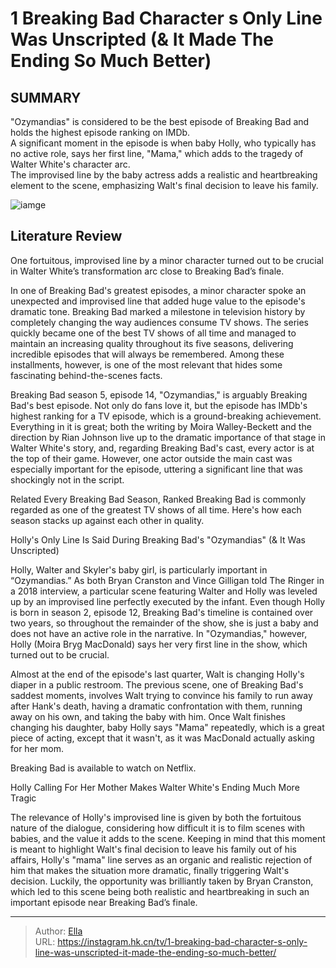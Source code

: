 # 1 Breaking Bad Character s Only Line Was Unscripted (&amp; It Made The Ending So Much Better)


## SUMMARY 



&#34;Ozymandias&#34; is considered to be the best episode of Breaking Bad and holds the highest episode ranking on IMDb.   
A significant moment in the episode is when baby Holly, who typically has no active role, says her first line, &#34;Mama,&#34; which adds to the tragedy of Walter White&#39;s character arc.   
The improvised line by the baby actress adds a realistic and heartbreaking element to the scene, emphasizing Walt&#39;s final decision to leave his family.  

![iamge](https://static1.srcdn.com/wordpress/wp-content/uploads/2023/12/walt-on-the-phone-in-breaking-bad.jpg)

## Literature Review
One fortuitous, improvised line by a minor character turned out to be crucial in Walter White’s transformation arc close to Breaking Bad’s finale.




In one of Breaking Bad&#39;s greatest episodes, a minor character spoke an unexpected and improvised line that added huge value to the episode&#39;s dramatic tone. Breaking Bad marked a milestone in television history by completely changing the way audiences consume TV shows. The series quickly became one of the best TV shows of all time and managed to maintain an increasing quality throughout its five seasons, delivering incredible episodes that will always be remembered. Among these installments, however, is one of the most relevant that hides some fascinating behind-the-scenes facts.




Breaking Bad season 5, episode 14, &#34;Ozymandias,&#34; is arguably Breaking Bad&#39;s best episode. Not only do fans love it, but the episode has IMDb&#39;s highest ranking for a TV episode, which is a ground-breaking achievement. Everything in it is great; both the writing by Moira Walley-Beckett and the direction by Rian Johnson live up to the dramatic importance of that stage in Walter White&#39;s story, and, regarding Breaking Bad&#39;s cast, every actor is at the top of their game. However, one actor outside the main cast was especially important for the episode, uttering a significant line that was shockingly not in the script.

Related   Every Breaking Bad Season, Ranked   Breaking Bad is commonly regarded as one of the greatest TV shows of all time. Here&#39;s how each season stacks up against each other in quality.    


Holly&#39;s Only Line Is Said During Breaking Bad&#39;s &#34;Ozymandias&#34; (&amp; It Was Unscripted) 
          




Holly, Walter and Skyler&#39;s baby girl, is particularly important in “Ozymandias.” As both Bryan Cranston and Vince Gilligan told The Ringer in a 2018 interview, a particular scene featuring Walter and Holly was leveled up by an improvised line perfectly executed by the infant. Even though Holly is born in season 2, episode 12, Breaking Bad&#39;s timeline is contained over two years, so throughout the remainder of the show, she is just a baby and does not have an active role in the narrative. In &#34;Ozymandias,&#34; however, Holly (Moira Bryg MacDonald) says her very first line in the show, which turned out to be crucial. 

Almost at the end of the episode&#39;s last quarter, Walt is changing Holly&#39;s diaper in a public restroom. The previous scene, one of Breaking Bad&#39;s saddest moments, involves Walt trying to convince his family to run away after Hank&#39;s death, having a dramatic confrontation with them, running away on his own, and taking the baby with him. Once Walt finishes changing his daughter, baby Holly says &#34;Mama&#34; repeatedly, which is a great piece of acting, except that it wasn&#39;t, as it was MacDonald actually asking for her mom.



Breaking Bad is available to watch on Netflix.



Holly Calling For Her Mother Makes Walter White&#39;s Ending Much More Tragic 
          

The relevance of Holly&#39;s improvised line is given by both the fortuitous nature of the dialogue, considering how difficult it is to film scenes with babies, and the value it adds to the scene. Keeping in mind that this moment is meant to highlight Walt&#39;s final decision to leave his family out of his affairs, Holly&#39;s &#34;mama&#34; line serves as an organic and realistic rejection of him that makes the situation more dramatic, finally triggering Walt&#39;s decision. Luckily, the opportunity was brilliantly taken by Bryan Cranston, which led to this scene being both realistic and heartbreaking in such an important episode near Breaking Bad’s finale.

  


---

> Author: [Ella](https://instagram.hk.cn/)  
> URL: https://instagram.hk.cn/tv/1-breaking-bad-character-s-only-line-was-unscripted-it-made-the-ending-so-much-better/  

